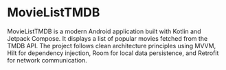 # MovieListTMDB
MovieListTMDB is a modern Android application built with Kotlin and Jetpack Compose. It displays a list of popular movies fetched from the TMDB API. The project follows clean architecture principles using MVVM, Hilt for dependency injection, Room for local data persistence, and Retrofit for network communication.

